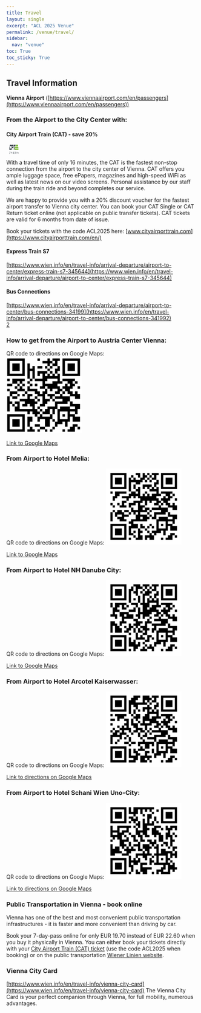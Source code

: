 ```yaml
---
title: Travel
layout: single
excerpt: "ACL 2025 Venue"
permalink: /venue/travel/
sidebar:
  nav: "venue"
toc: True
toc_sticky: True
---
```


## Travel Information

**Vienna Airport** ([https://www.viennaairport.com/en/passengers](https://www.viennaairport.com/en/passengers))

### **From the Airport to the City Center with:**

#### **City Airport Train (CAT) - save 20%** 
<img src="/assets/images/CAT.svg" alt="CAT logo" width="24" height="24" style="display: inline; vertical-align: middle; margin-left: 8px;">

With a travel time of only 16 minutes, the CAT is the fastest non-stop connection from the airport to the city center of Vienna. CAT offers you ample luggage space, free ePapers, magazines and high-speed WiFi as well as latest news on our video screens. Personal assistance by our staff during the train ride and beyond completes our service.

We are happy to provide you with a 20% discount voucher for the fastest airport transfer to Vienna city center. You can book your CAT Single or CAT Return ticket online (not applicable on public transfer tickets). CAT tickets are valid for 6 months from date of issue.

Book your tickets with the code ACL2025 here: [www.cityairporttrain.com](https://www.cityairporttrain.com/en/)

#### **Express Train S7**

[https://www.wien.info/en/travel-info/arrival-departure/airport-to-center/express-train-s7-345644](https://www.wien.info/en/travel-info/arrival-departure/airport-to-center/express-train-s7-345644)

#### **Bus Connections**

[https://www.wien.info/en/travel-info/arrival-departure/airport-to-center/bus-connections-34199](https://www.wien.info/en/travel-info/arrival-departure/airport-to-center/bus-connections-341992)  
[2](https://www.wien.info/en/travel-info/arrival-departure/airport-to-center/bus-connections-341992)

### **How to get from the Airport to Austria Center Vienna:**

QR code to directions on Google Maps:  
<img src="/assets/images/qr/qr1.png" alt="from the Airport to Austria Center Vienna" width="200">

[Link to Google Maps](https://maps.app.goo.gl/9HyF5Mi8rFvBwYuc8)

### **From Airport to Hotel Melia:**

QR code to directions on Google Maps:
<img src="/assets/images/qr/qr2.png" alt="From Airport to Hotel Melia" width="200">

[Link to Google Maps](https://maps.app.goo.gl/GedjNjFHV2gZAznv8)

### **From Airport to Hotel NH Danube City:**

QR code to directions on Google Maps:
<img src="/assets/images/qr/qr3.png" alt="From Airport to Hotel NH Danube City" width="200">

[Link to Google Maps](https://maps.app.goo.gl/vAehcxAmEme3WWBs9)

### **From Airport to Hotel Arcotel Kaiserwasser:**

QR code to directions on Google Maps:
<img src="/assets/images/qr/qr4.png" alt="From Airport to Hotel Arcotel Kaiserwasser" width="200">

[Link to directions on Google Maps](https://maps.app.goo.gl/g2Avq58a5vuVAV968)

### **From Airport to Hotel Schani Wien Uno-City:**

QR code to directions on Google Maps:
<img src="/assets/images/qr/qr5.png" alt="From Airport to Hotel Schani Wien Uno-City" width="200">

[Link to directions on Google Maps](https://maps.app.goo.gl/g2Avq58a5vuVAV968)

### **Public Transportation in Vienna - book online**

Vienna has one of the best and most convenient public transportation infrastructures - it is faster and more convenient than driving by car.

Book your 7-day-pass online for only EUR 19.70 instead of EUR 22.60 when you buy it physically in Vienna. You can either book your tickets directly with your [City Airport Train (CAT) ticket](https://www.cityairporttrain.com/en/) (use the code ACL2025 when booking) or on the public transportation [Wiener Linien website](https://shop.wienmobil.at/en/products).

### **Vienna City Card**

[https://www.wien.info/en/travel-info/vienna-city-card](https://www.wien.info/en/travel-info/vienna-city-card)
The Vienna City Card is your perfect companion through Vienna, for full mobility, numerous advantages.

